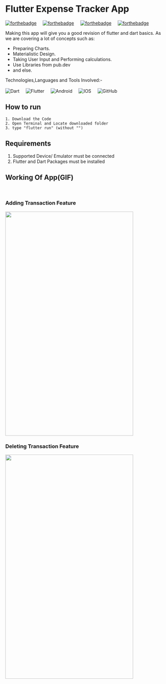 # Flutter Expense Tracker App
[![forthebadge](https://forthebadge.com/images/badges/built-by-developers.svg)](https://forthebadge.com)&nbsp;&nbsp;&nbsp;&nbsp;
[![forthebadge](https://forthebadge.com/images/badges/built-for-android.svg)](https://forthebadge.com)&nbsp;&nbsp;&nbsp;&nbsp;
[![forthebadge](https://forthebadge.com/images/badges/built-with-love.svg)](https://forthebadge.com)&nbsp;&nbsp;&nbsp;&nbsp;
[![forthebadge](https://forthebadge.com/images/badges/check-it-out.svg)](https://forthebadge.com)&nbsp;&nbsp;&nbsp;&nbsp;


Making this app will give you a good revision of flutter and dart basics. As we are covering a lot of concepts such as:

* Preparing Charts.
* Materialistic Design.
* Taking User Input and Performing calculations.
* Use Libraries from pub.dev
* and else.

Technologies,Languages and Tools Involved:-<br><br>
<img alt="Dart" src="https://img.shields.io/badge/dart-%230175C2.svg?&style=for-the-badge&logo=dart&logoColor=white"/>&nbsp;&nbsp;&nbsp;&nbsp;
<img alt="Flutter" src="https://img.shields.io/badge/Flutter%20-%2302569B.svg?&style=for-the-badge&logo=Flutter&logoColor=white" />&nbsp;&nbsp;&nbsp;&nbsp;
<img alt="Android" src="https://img.shields.io/badge/Android-3DDC84?style=for-the-badge&logo=android&logoColor=white" />&nbsp;&nbsp;&nbsp;&nbsp;
<img alt="IOS" src="https://img.shields.io/badge/iOS-000000?style=for-the-badge&logo=ios&logoColor=white">&nbsp;&nbsp;&nbsp;&nbsp;
<img alt="GitHub" src="https://img.shields.io/badge/github%20-%23121011.svg?&style=for-the-badge&logo=github&logoColor=white"/>&nbsp;&nbsp;&nbsp;&nbsp;

## How to run
```
1. Download the Code
2. Open Terminal and Locate downloaded folder
3. type "flutter run" (without "")
```
## Requirements
1. Supported Device/ Emulator must be connected
2. Flutter and Dart Packages must be installed

## Working Of App(GIF)
<br>

### Adding Transaction Feature

<img src="https://i.imgur.com/TcSggcV.gif" width="400" height="700" />
<br>

### Deleting Transaction Feature

<img src="https://i.imgur.com/zudf0vY.gif" width="400" height="700" />



